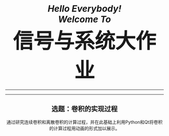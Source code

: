 <html>
    <head>
        <title>Hello Everybody!</title>
        <style type="text/css">
        div{
            position: absolute;
            width: 230px;
            height: 80px;
            border:3px solid #000;
            color: #000;
            font-weight:bold;
            font-size: 17px;
            text-align: center;
        }
        </style>
    </head>
    <body>
        <h1 style="text-align:center;font-style: italic">Hello Everybody!<br/>
            Welcome To <br/>
            <span style="font-style: normal;font-size:65px;">信号与系统大作业</span><br/>
        </h1>
        <hr/>
        <hr/>
            <h2 style="text-align:center">选题：卷积的实现过程</h2>
            <p style="text-align:center">通过研究连续卷积和离散卷积的计算过程，并在此基础上利用Python和Qt将卷积的计算过程用动画的形式加以展示。</p>
    </body>
</html>
